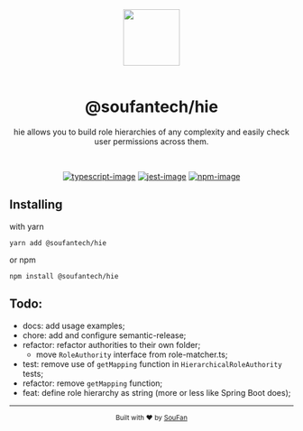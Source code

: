 <div align="center">
  <img src="https://avatars2.githubusercontent.com/u/61063724?s=200&v=4" width="100px">
</div>

<br />

<div align="center">
  <h1>@soufantech/hie</h1>
  <p>hie allows you to build role hierarchies of any complexity and easily check user permissions across them.</p>
</div>

<br />

<div align="center">

[![typescript-image]][typescript-url] [![jest-image]][jest-url] [![npm-image]][npm-url]

</div>

## Installing

with yarn

`yarn add @soufantech/hie`

or npm

`npm install @soufantech/hie`

## Todo:

- docs: add usage examples;
- chore: add and configure semantic-release;
- refactor: refactor authorities to their own folder;
  - move `RoleAuthority` interface from role-matcher.ts;
- test: remove use of `getMapping` function in `HierarchicalRoleAuthority` tests;
- refactor: remove `getMapping` function;
- feat: define role hierarchy as string (more or less like Spring Boot does);

---

<div align="center">
  <sub>Built with ❤︎ by <a href="http://soufan.com.br">SouFan</a>
</div>

[typescript-image]: https://img.shields.io/badge/Typescript-294E80.svg?style=for-the-badge&logo=typescript
[typescript-url]:  "typescript"

[npm-image]: https://img.shields.io/npm/v/@soufantech/hie.svg?style=for-the-badge&logo=npm
[npm-url]: https://npmjs.org/package/@soufantech/hie "npm"

[jest-image]: https://img.shields.io/badge/tested_with-jest-99424f.svg?style=for-the-badge&logo=jest
[jest-url]: https://github.com/facebook/jest "jest"
